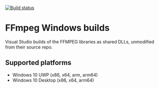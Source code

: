 [![Build status](https://ci.appveyor.com/api/projects/status/mlv3be4chrumymp2/branch/master?svg=true)](https://ci.appveyor.com/project/Aftnet/ffmpegwin/branch/master)

# FFmpeg Windows builds

Visual Studio builds of the FFMPEG libraries as shared DLLs, unmodified from their source repo.

## Supported platforms

- Windows 10 UWP (x86, x64, arm, arm64)
- Windows 10 Desktop (x86, x64, arm64)
